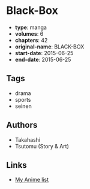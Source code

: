 # Black-Box

-   **type**: manga
-   **volumes**: 6
-   **chapters**: 42
-   **original-name**: BLACK-BOX
-   **start-date**: 2015-06-25
-   **end-date**: 2015-06-25

## Tags

-   drama
-   sports
-   seinen

## Authors

-   Takahashi
-   Tsutomu (Story & Art)

## Links

-   [My Anime list](https://myanimelist.net/manga/91119/Black-Box)
